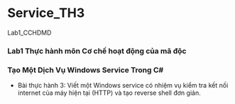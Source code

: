 # Service_TH3
Lab1_CCHDMD
### Lab1 Thực	hành	môn	Cơ chế	hoạt	động	của	mã	độc
### Tạo Một	Dịch	Vụ Windows	Service	Trong C#
- Bài thực hành 3: Viết một Windows service có nhiệm vụ kiểm tra kết nối internet của máy hiện tại (HTTP) và tạo reverse shell đơn giản.
